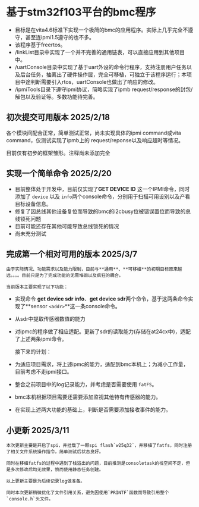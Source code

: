 # 基于stm32f103平台的bmc程序

* 目标是在vita4.6标准下实现一个极简的bmc的应用程序。实际上几乎完全不遵守，甚至连ipmi1.5遵守的也不多。
* 该程序基于freertos。
* /linkList目录中实现了一个并不完善的通用链表，可以直接应用到其他项目中。
* /uartConsole目录中实现了基于uart外设的命令行程序，支持注册用户任务以及后台任务，抽离出了硬件操作层，完全可移植，可独立于该程序运行；本项目中途判断需要引入rtos，uartConsole也做出了响应的修改。
* /ipmiTools目录下遵守ipmi协议，简略实现了ipmb request/response的封包/解包以及验证等。多数功能待完善。

## 初次提交可用版本 2025/2/18

各个模块间配合正常，简单测试正常，尚未实现具体的ipmi command或vita command，仅测试实现了ipmb上的 request/reponse以及响应超时等情况。

目前仅有初步的框架雏形。注释尚未添加完全

## 实现一个简单命令 2025/2/20

* 目前整体处于开发中，目前仅实现了**GET DEVICE ID** 这一个IPMI命令，同时添加了 `device` 以及 `info`两个console命令，分别用于扫描可用设别以及产看目标设备信息。
* 修复了因总线其他设备复位而导致的bmc的i2cbusy位被错误置位而导致的总线锁死问题
* 目前可能还存在其他可能导致总线锁死的情况
* 尚未充分测试

## 完成第一个相对可用的版本 2025/3/7

    由于实际情况、功能需求以及能力限制，目前与**通用**、**可移植**的初期目标原来越远。。。。目前只是为了完成功能的无需堆砌以及疯狂的耦合。

    当前版本主要实现了以下功能：

* 实现命令 **get device sdr info**、**get device sdr**两个命令，基于这两条命令实现了**sensor `<addr>`**这一条console命令。
* 从sdr中提取传感器数值的能力
* 对ipmc的程序做了相应适配。更新了sdr的读取能力(存储在at24cx中)，适配了上述两条ipmi命令。

  接下来的计划：
* 为适应项目需求，将上述ipmc的能力，适配到bmc本机上；为减小工作量，目前考虑不走ipmi接口。
* 整合之前项目中的log记录能力，并考虑是否需要使用 `fatFS`。
* bmc本机根据项目需要还需要添加监视其他特有传感器的能力。
* 在实现上述两大功能的基础上，判断是否需要添加接收事件的能力。

## 小更新 2025/3/11

    本次更新主要是开启了spi，并挂载了一颗spi flash`w25q32`，并移植了fatfs，同时注册了相关文件系统操作指令，简单测试后状态良好。

    同时在移植fatfs的过程中遇到了栈溢出的问题，目前推测是consoletask的栈空间不足，但是多次修改后均无效果，愤而使用静态任务创建。

    以上更新主要是为后续记录log做准备。

    同时本次更新稍微优化了文件引用关系，避免因使用`PRINTF`函数而导致引用整个 `console.h`头文件。
